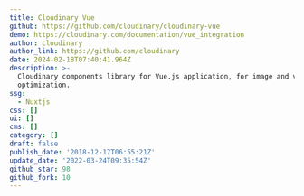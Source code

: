 ```yaml
---
title: Cloudinary Vue
github: https://github.com/cloudinary/cloudinary-vue
demo: https://cloudinary.com/documentation/vue_integration
author: cloudinary
author_link: https://github.com/cloudinary
date: 2024-02-18T07:40:41.964Z
description: >-
  Cloudinary components library for Vue.js application, for image and video
  optimization.
ssg:
  - Nuxtjs
css: []
ui: []
cms: []
category: []
draft: false
publish_date: '2018-12-17T06:55:21Z'
update_date: '2022-03-24T09:35:54Z'
github_star: 98
github_fork: 10
---
```

